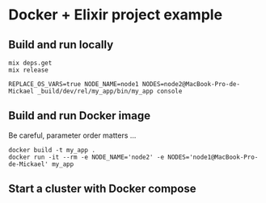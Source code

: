 # Docker + Elixir project example

## Build and run locally

```
mix deps.get
mix release

REPLACE_OS_VARS=true NODE_NAME=node1 NODES=node2@MacBook-Pro-de-Mickael _build/dev/rel/my_app/bin/my_app console
```

## Build and run Docker image

Be careful, parameter order matters ...

```
docker build -t my_app .
docker run -it --rm -e NODE_NAME='node2' -e NODES='node1@MacBook-Pro-de-Mickael' my_app
```

## Start a cluster with Docker compose
